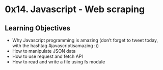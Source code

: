 # 0x14. Javascript - Web scraping

## Learning Objectives

- Why Javascript programming is amazing (don’t forget to tweet today, with the hashtag #javascriptisamazing :))
- How to manipulate JSON data
- How to use request and fetch API
- How to read and write a file using fs module